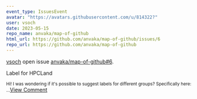 ```yaml
---
event_type: IssuesEvent
avatar: "https://avatars.githubusercontent.com/u/814322?"
user: vsoch
date: 2023-05-15
repo_name: anvaka/map-of-github
html_url: https://github.com/anvaka/map-of-github/issues/6
repo_url: https://github.com/anvaka/map-of-github
---
```


<a href='https://github.com/vsoch' target='_blank'>vsoch</a> open issue <a href='https://github.com/anvaka/map-of-github/issues/6' target='_blank'>anvaka/map-of-github#6</a>.

<p>Label for HPCLand</p><small>Hi! I was wondering if it's possible to suggest labels for different groups? Specifically here: ...</small><a href='https://github.com/anvaka/map-of-github/issues/6' target='_blank'>View Comment</a>